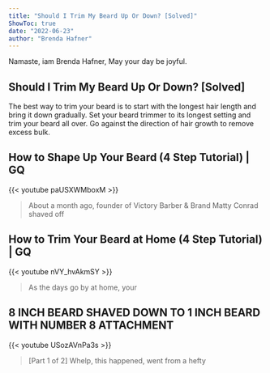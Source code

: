 ```yaml
---
title: "Should I Trim My Beard Up Or Down? [Solved]"
ShowToc: true 
date: "2022-06-23"
author: "Brenda Hafner" 
---
```


Namaste, iam Brenda Hafner, May your day be joyful.
## Should I Trim My Beard Up Or Down? [Solved]
 The best way to trim your beard is to start with the longest hair length and bring it down gradually. Set your beard trimmer to its longest setting and trim your beard all over. Go against the direction of hair growth to remove excess bulk.

## How to Shape Up Your Beard (4 Step Tutorial) | GQ
{{< youtube paUSXWMboxM >}}
>About a month ago, founder of Victory Barber & Brand Matty Conrad shaved off 

## How to Trim Your Beard at Home (4 Step Tutorial) | GQ
{{< youtube nVY_hvAkmSY >}}
>As the days go by at home, your 

## 8 INCH BEARD SHAVED DOWN TO 1 INCH BEARD WITH NUMBER 8 ATTACHMENT
{{< youtube USozAVnPa3s >}}
>[Part 1 of 2] Whelp, this happened, went from a hefty 

